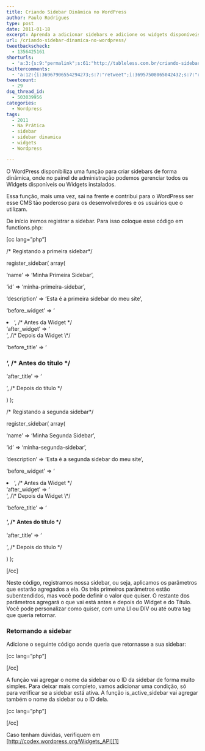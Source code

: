 ```yaml
---
title: Criando Sidebar Dinâmica no WordPress
author: Paulo Rodrigues
type: post
date: 2011-01-18
excerpt: Aprenda a adicionar sidebars e adicione os widgets disponíveis dentro do painel de administração.
url: /criando-sidebar-dinamica-no-wordpress/
tweetbackscheck:
  - 1356425161
shorturls:
  - 'a:3:{s:9:"permalink";s:61:"http://tableless.com.br/criando-sidebar-dinamica-no-wordpress";s:7:"tinyurl";s:26:"http://tinyurl.com/3nureyb";s:4:"isgd";s:19:"http://is.gd/E4jXWS";}'
twittercomments:
  - 'a:12:{i:36967906554294273;s:7:"retweet";i:36957508065042432;s:7:"retweet";i:156425917344907265;s:7:"retweet";i:156370509796347904;s:7:"retweet";i:156345151780945920;s:7:"retweet";i:156322783184433152;s:7:"retweet";i:159577988613160961;s:7:"retweet";i:159450100849053699;s:7:"retweet";i:159445987721617408;s:7:"retweet";i:159440797467557888;s:7:"retweet";i:159435779637116928;s:7:"retweet";i:159433088785580034;s:7:"retweet";}'
tweetcount:
  - 29
dsq_thread_id:
  - 503039956
categories:
  - Wordpress
tags:
  - 2011
  - Na Prática
  - sidebar
  - sidebar dinamica
  - widgets
  - Wordpress

---
```

O WordPress disponibiliza uma função para criar sidebars de forma dinâmica, onde no painel de administração podemos gerenciar todos os Widgets disponíveis ou Widgets instalados.

Essa função, mais uma vez, sai na frente e contribui para o WordPress ser esse CMS tão poderoso para os desenvolvedores e os usuários que o utilizam.

De início iremos registrar a sidebar. Para isso coloque esse código em functions.php: 

[cc lang=&#8221;php&#8221;]
	  
/\* Registando a primeira sidebar\*/
	  
register_sidebar( array(
		  
&#8216;name&#8217; => &#8216;Minha Primeira Sidebar&#8217;,
		  
&#8216;id&#8217; => &#8216;minha-primeira-sidebar&#8217;,
		  
&#8216;description&#8217; => &#8216;Esta é a primeira sidebar do meu site&#8217;,
		  
&#8216;before_widget&#8217; => &#8216;

<li class="widget-sidebar">
  &#8216;, /* Antes da Widget */<br /> &#8216;after_widget&#8217; => &#8216;
</li>
&#8216;, /\* Depois da Widget \*/
		  
&#8216;before_title&#8217; => &#8216;

### &#8216;, /\* Antes do título \*/
		  
&#8216;after_title&#8217; => &#8216;

&#8216;, /\* Depois do título \*/
	  
) );

/\* Registando a segunda sidebar\*/
	  
register_sidebar( array(
		  
&#8216;name&#8217; => &#8216;Minha Segunda Sidebar&#8217;,
		  
&#8216;id&#8217; => &#8216;minha-segunda-sidebar&#8217;,
		  
&#8216;description&#8217; => &#8216;Esta é a segunda sidebar do meu site&#8217;,
		  
&#8216;before_widget&#8217; => &#8216;

<li class="widget-sidebar">
  &#8216;, /* Antes da Widget */<br /> &#8216;after_widget&#8217; => &#8216;
</li>
&#8216;, /\* Depois da Widget \*/
		  
&#8216;before_title&#8217; => &#8216;

#### &#8216;, /\* Antes do título \*/
		  
&#8216;after_title&#8217; => &#8216;

&#8216;, /\* Depois do título \*/
	  
) );
  
[/cc]

Neste código, registramos nossa sidebar, ou seja, aplicamos os parâmetros que estarão agregados a ela. Os três primeiros parâmetros estão subentendidos, mas você pode definir o valor que quiser. O restante dos parâmetros agregará o que vai está antes e depois do Widget e do Título. Você pode personalizar como quiser, com uma LI ou DIV ou até outra tag que queria retornar.

### Retornando a sidebar

Adicione o seguinte código aonde queria que retornasse a sua sidebar: 

[cc lang=&#8221;php&#8221;]
  
<?php dynamic_sidebar('Minha Primeira Sidebar'); ?>


  
[/cc]

A função vai agregar o nome da sidebar ou o ID da sidebar de forma muito simples. Para deixar mais completo, vamos adicionar uma condição, só para verificar se a sidebar está ativa. A função is\_active\_sidebar vai agregar também o nome da sidebar ou o ID dela.

[cc lang=&#8221;php&#8221;]
  
<?php 
	/* Retornando minha primeira sidebar */
       if ( is_active_sidebar('minha-primeira-sidebar') ) {
	      dynamic_sidebar('minha-primeira-sidebar');
       }

	/* Retornando minha segunda sidebar */
        if ( is_active_sidebar('minha-segunda-sidebar') ) {
	       dynamic_sidebar('minha-segunda-sidebar');
        }
 ?>


  
[/cc]

Caso tenham dúvidas, verifiquem em [http://codex.wordpress.org/Widgets_API][1]

 [1]: http://codex.wordpress.org/Widgets_API "Widgets WordPress"